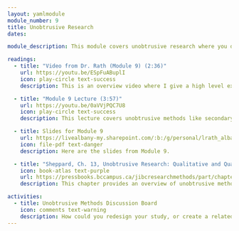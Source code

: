 ```yaml
---
layout: yamlmodule
module_number: 9
title: Unobtrusive Research
dates:

module_description: This module covers unobtrusive research where you do not interact with the subject.

readings:
  - title: "Video from Dr. Rath (Module 9) (2:36)"
    url: https://youtu.be/ESpFuABuplI
    icon: play-circle text-success
    description: This is an overview video where I give a high level explanation of the readings and describe this week's tasks.

  - title: "Module 9 Lecture (3:57)"
    url: https://youtu.be/0aVVjPQC7U8
    icon: play-circle text-success
    description: This lecture covers unobtrusive methods like secondary analysis and discourse analysis.

  - title: Slides for Module 9
    url: https://livealbany-my.sharepoint.com/:b:/g/personal/lrath_albany_edu/ETMrMTxEF7VCgPcpMhHN90wB_vwZ2IAfNWX2v70Y8eX5PQ?e=sUMuS0
    icon: file-pdf text-danger
    description: Here are the slides from Module 9.

  - title: "Sheppard, Ch. 13, Unobtrusive Research: Qualitative and Quantitative Approaches"
    icon: book-atlas text-purple
    url: https://pressbooks.bccampus.ca/jibcresearchmethods/part/chapter-13/
    description: This chapter provides an overview of unobtrusive methods where you do not interact with the subject.

activities:
  - title: Unobtrusive Methods Discussion Board
    icon: comments text-warning
    description: How could you redesign your study, or create a related study, that used an unobtrusive method? Respond to at least two classmates.
---
```

